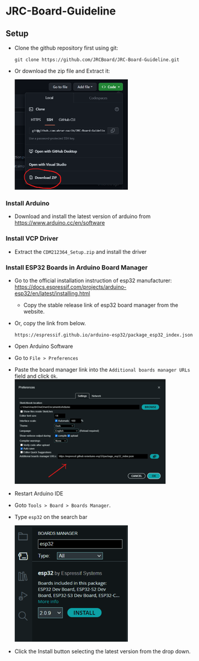 # JRC-Board-Guideline

## Setup

- Clone the github repository first using git:

  ```
  git clone https://github.com/JRCBoard/JRC-Board-Guideline.git
  ```

- Or download the zip file and Extract it:

  <img src="images/download_zip.png" width="300">

### Install Arduino

- Download and install the latest version of arduino from https://www.arduino.cc/en/software

### Install VCP Driver

- Extract the `CDM212364_Setup.zip` and install the driver

### Install ESP32 Boards in Arduino Board Manager

- Go to the official installation instruction of esp32 manufacturer: https://docs.espressif.com/projects/arduino-esp32/en/latest/installing.html
  - Copy the stable release link of esp32 board manager from the website.
- Or, copy the link from below.
  ```
  https://espressif.github.io/arduino-esp32/package_esp32_index.json
  ```
- Open Arduino Software
- Go to `File > Preferences`
- Paste the board manager link into the `Additional boards manager URLs` field and click `Ok`.
  <img src="images/additional_board.png" width="400">
- Restart Arduino IDE
- Goto `Tools > Board > Boards Manager`.
- Type `esp32` on the search bar

  <img src="images/board_search.png" width="300">

- Click the Install button selecting the latest version from the drop down.
